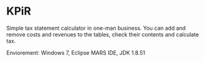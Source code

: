 # KPiR

Simple tax statement calculator in one-man business. You can add and remove costs and revenues to the tables, check their contents and calculate tax.

Enviorement:
Windows 7, Eclipse MARS IDE, JDK 1.8.51

